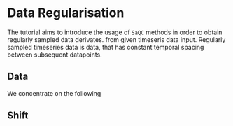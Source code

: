 # Data Regularisation

The tutorial aims to introduce the usage of `SaQC` methods in order to obtain regularly sampled data derivates.
from given timeseris data input. Regularly sampled timeseries data is data, that has constant temporal spacing between subsequent 
datapoints.

## Data

We concentrate on the following

## Shift

